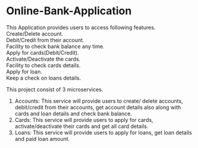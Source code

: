 # Online-Bank-Application
This Application provides users to access following features.  
Create/Delete account.  
Debit/Credit from their account.  
Facility to check bank balance any time.  
Apply for cards(Debit/Credit).  
Activate/Deactivate the cards.  
Facility to check cards details.  
Apply for loan.  
Keep a check on loans details.  

This project consist of 3 microservices.  
1) Accounts: This service will provide users to create/ delete accounts, debit/credit from their accounts, get account details also along with cards and loan details
 and check bank balance.  
2) Cards: This service will provide users to apply for cards, activate/deactivate their cards and get all card details.  
3) Loans: This service will provide users to apply for loans, get loan details and paid loan amount.  
